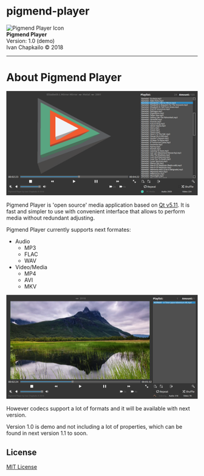 # pigmend-player  
  
![Pigmend Player Icon](https://github.com/septimomend/pigmend-player/blob/master/src/pigmend.ico)  
**Pigmend Player**  
Version: 1.0 (demo)  
Ivan Chapkailo © 2018  
  
---  
  
# About Pigmend Player  
![Pigmend Player](https://github.com/septimomend/pigmend-player/blob/master/doc/pigmend_screen_m.png)  

Pigmend Player is 'open source' media application based on [Qt v5.11](https://wiki.qt.io/New_Features_in_Qt_5.11 "About Qt 5.11"). It is fast and simpler to use with convenient interface that allows to perform media without redundant adjusting.  
  
Pigmend Player currently supports next formates:  
* Audio  
  + MP3  
  + FLAC  
  + WAV  
* Video/Media  
  + MP4  
  + AVI  
  + MKV  

![Pigmend Player](https://github.com/septimomend/pigmend-player/blob/master/doc/pigmend_screen_v.png)  
  
However codecs support a lot of formats and it will be available with next version.  
  
Version 1.0 is demo and not including a lot of properties, which can be found in next version 1.1 to soon.  
  
## License
[MIT License](https://github.com/septimomend/pigmend-player/blob/master/LICENSE)
